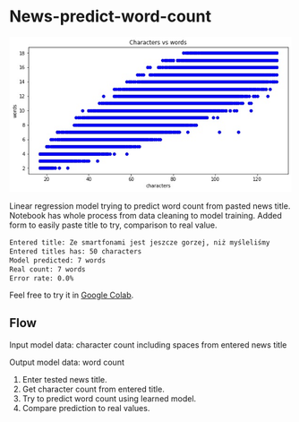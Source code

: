 # News-predict-word-count

![ss1](https://github.com/avrland/News-predict-word-count/blob/main/chart.jpg)

Linear regression model trying to predict word count from pasted news title. Notebook has whole process from data cleaning to model training. Added form to easily paste title to try, comparison to real value. 

```
Entered title: Ze smartfonami jest jeszcze gorzej, niż myśleliśmy
Entered titles has: 50 characters
Model predicted: 7 words
Real count: 7 words
Error rate: 0.0%
```

Feel free to try it in [Google Colab](https://colab.research.google.com/github/avrland/News-predict-word-count/blob/main/WordCountPredict.ipynb).

## Flow

Input model data: character count including spaces from entered news title

Output model data: word count 

1. Enter tested news title.
2. Get character count from entered title.
3. Try to predict word count using learned model.
4. Compare prediction to real values.

